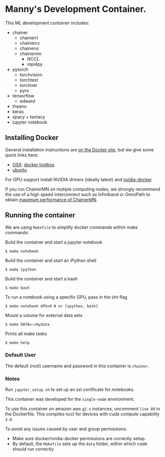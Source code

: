 # Manny's Development Container.
This ML development container includes:
- chainer
	- chainerrl
	- chainercv
	- chainerui
	- chainermn
		- NCCL
		- mpi4py
- pytorch
	- torchvision
	- torchtext 
	- torchnet 
	- pyro
- tensorflow
	- edward
- theano
- keras
- spacy + textacy
- jupyter notebook


## Installing Docker

General installation instructions are
[on the Docker site](https://docs.docker.com/installation/), but we give some
quick links here:

* [OSX](https://docs.docker.com/installation/mac/): [docker toolbox](https://www.docker.com/toolbox)
* [ubuntu](https://docs.docker.com/installation/ubuntulinux/)


For GPU support install NVIDIA drivers (ideally latest) and
[nvidia-docker](https://github.com/NVIDIA/nvidia-docker).


If you run ChainerMN on mutiple computing nodes, we strongly recommend the use of a high speed interconnect such as Infiniband or OmniPath to obtain [maximum performance of ChainerMN](https://chainer.org/general/2017/02/08/Performance-of-Distributed-Deep-Learning-Using-ChainerMN.html#principle-of-chainermn-implementation).

## Running the container

We are using `Makefile` to simplify docker commands within make commands.

Build the container and start a jupyter notebook

    $ make notebook

Build the container and start an iPython shell

    $ make ipython

Build the container and start a bash

    $ make bash

To run a notebook using a specific GPU, pass in the `GPU` flag

    $ make notebook GPU=0 # or [ipython, bash]


Mount a volume for external data sets

    $ make DATA=~/mydata

Prints all make tasks

    $ make help


### Default User

The default (root) username and password in this container is `chainer`.


### Notes
Run `jupyter_setup.sh` to set up an ssl certificate for notebooks.

This container was developed for the `single-node` environment.

To use this container on amazon aws `g2.x` instances, uncomment `line 89` in the Dockerfile.
This compiles nccl for devices with cuda compute capability `3.0`.

To avoid any issues caused by user and group permissions:
 - Make sure docker/nvidia-docker permissions are correctly setup.
 - By default, the `Makefile` sets up the `data` folder, within which code should run correctly.
